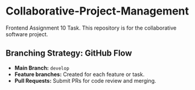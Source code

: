 # Collaborative-Project-Management
Frontend Assignment 10 Task. This repository is for the collaborative software project.

## Branching Strategy: GitHub Flow

- **Main Branch:** `develop`
- **Feature branches:** Created for each feature or task.
- **Pull Requests:** Submit PRs for code review and merging.
